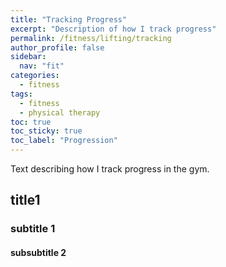 ```yaml
---
title: "Tracking Progress"
excerpt: "Description of how I track progress"
permalink: /fitness/lifting/tracking
author_profile: false
sidebar:
  nav: "fit"
categories:
  - fitness
tags:
  - fitness
  - physical therapy
toc: true
toc_sticky: true
toc_label: "Progression"
---
```


Text describing how I track progress in the gym.

## title1

### subtitle 1

#### subsubtitle 2
